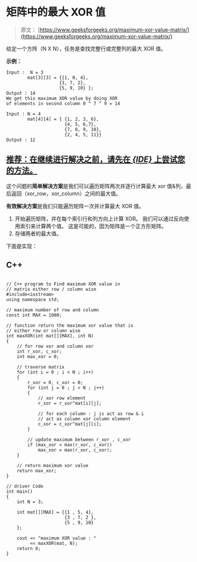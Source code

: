 # 矩阵中的最大 XOR 值

> 原文： [https://www.geeksforgeeks.org/maximum-xor-value-matrix/](https://www.geeksforgeeks.org/maximum-xor-value-matrix/)

给定一个方阵（N X N），任务是查找完整行或完整列的最大 XOR 值。

**示例：**

```
Input :  N = 3 
        mat[3][3] = {{1, 0, 4},
                    {3, 7, 2},
                    {5, 9, 10} };
Output : 14
We get this maximum XOR value by doing XOR 
of elements in second column 0 ^ 7 ^ 9 = 14

Input : N = 4 
        mat[4][4] = { {1, 2, 3, 6},
                      {4, 5, 6,7},
                      {7, 8, 9, 10},
                      {2, 4, 5, 11}}
Output : 12 

```

## [推荐：在继续进行解决之前，请先在 ***<u>{IDE}</u>*** 上尝试您的方法。](https://ide.geeksforgeeks.org/)

这个问题的**简单解决方案**是我们可以遍历矩阵两次并逐行计算最大 xor 值&列，最后返回（xor_row，xor_column）之间的最大值。

**有效解决方案**是我们只能遍历矩阵一次并计算最大 XOR 值。

1.  开始遍历矩阵，并在每个索引行和列方向上计算 XOR。 我们可以通过反向使用索引来计算两个值。 这是可能的，因为矩阵是一个正方形矩阵。
2.  存储两者的最大值。

下面是实现：

## C++ 

```

// C++ program to Find maximum XOR value in 
// matrix either row / column wise 
#include<iostream> 
using namespace std; 

// maximum number of row and column 
const int MAX = 1000; 

// function return the maximum xor value that is 
// either row or column wise 
int maxXOR(int mat[][MAX], int N) 
{ 
    // for row xor and column xor 
    int r_xor, c_xor; 
    int max_xor = 0; 

    // traverse matrix 
    for (int i = 0 ; i < N ; i++) 
    { 
        r_xor = 0, c_xor = 0; 
        for (int j = 0 ; j < N ; j++) 
        { 
            // xor row element 
            r_xor = r_xor^mat[i][j]; 

            // for each column : j is act as row & i 
            // act as column xor column element 
            c_xor = c_xor^mat[j][i]; 
        } 

        // update maximum between r_xor , c_xor 
        if (max_xor < max(r_xor, c_xor)) 
            max_xor = max(r_xor, c_xor); 
    } 

    // return maximum xor value 
    return max_xor; 
} 

// driver Code 
int main() 
{ 
    int N = 3; 

    int mat[][MAX] = {{1 , 5, 4}, 
                      {3 , 7, 2 }, 
                      {5 , 9, 10} 
    }; 

    cout << "maximum XOR value : "
         << maxXOR(mat, N); 
    return 0; 
} 

```